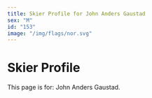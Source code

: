 ```yaml
---
title: Skier Profile for John Anders Gaustad
sex: "M"
id: "153"
image: "/img/flags/nor.svg" 
---
```


# Skier Profile

This page is for: John Anders Gaustad.
    